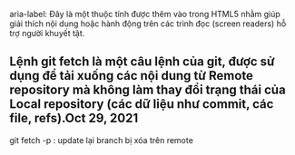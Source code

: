 aria-label: Đây là một thuộc tính được thêm vào trong HTML5 nhằm giúp giải thích nội dung hoặc hành động trên các trình đọc (screen readers) hỗ trợ người khuyết tật.

## Lệnh git fetch là một câu lệnh của git, được sử dụng để tải xuống các nội dung từ Remote repository mà không làm thay đổi trạng thái của Local repository (các dữ liệu như commit, các file, refs).Oct 29, 2021

git fetch -p : update lại branch bị xóa trên remote
